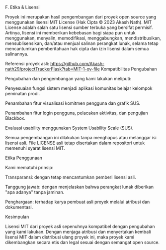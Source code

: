 F. Etika & Lisensi

Proyek ini merupakan hasil pengembangan dari proyek open source yang menggunakan lisensi MIT License (Hak Cipta © 2023 Akash Nath). MIT License adalah salah satu lisensi sumber terbuka yang bersifat permisif. Artinya, lisensi ini memberikan kebebasan bagi siapa pun untuk menggunakan, menyalin, memodifikasi, menggabungkan, mendistribusikan, mensublisensikan, dan/atau menjual salinan perangkat lunak, selama tetap mencantumkan pemberitahuan hak cipta dan izin lisensi dalam semua salinannya.

Referensi proyek asli: https://github.com/Akash-nath29/projectTrackerFlask?tab=MIT-1-ov-file 
Kompatibilitas Pengubahan

Pengubahan dan pengembangan yang kami lakukan meliputi:

Penyesuaian fungsi sistem menjadi aplikasi komunitas belajar kelompok peminatan prodi.

Penambahan fitur visualisasi komitmen pengguna dan grafik SUS.

Penambahan fitur login pengguna, pelacakan aktivitas, dan pengujian Blackbox.

Evaluasi usability menggunakan System Usability Scale (SUS).

Semua pengembangan ini dilakukan tanpa menghapus atau melanggar isi lisensi asli. File LICENSE asli tetap disertakan dalam repositori untuk memenuhi syarat lisensi MIT.

Etika Penggunaan

Kami mematuhi prinsip:

Transparansi: dengan tetap mencantumkan pemberi lisensi asli.

Tanggung jawab: dengan menjelaskan bahwa perangkat lunak diberikan "apa adanya" tanpa jaminan.

Penghargaan: terhadap karya pembuat asli proyek melalui atribusi dan dokumentasi.

Kesimpulan

Lisensi MIT dari proyek asli sepenuhnya kompatibel dengan pengubahan yang kami lakukan. Dengan menjaga atribusi dan menyertakan kembali lisensi MIT dalam distribusi ulang proyek ini, maka proyek kami dikembangkan secara etis dan legal sesuai dengan semangat open source.
